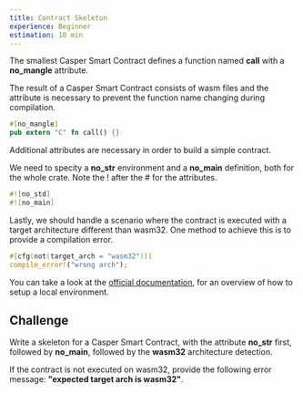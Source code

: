 ```yaml
---
title: Contract Skeleton
experience: Beginner
estimation: 10 min
---
```


The smallest Casper Smart Contract defines a function named **call** with a **no_mangle** attribute.

The result of a Casper Smart Contract consists of wasm files and the attribute is necessary to prevent the function name changing during compilation.

```rust
#[no_mangle]
pub extern "C" fn call() {}
```

Additional attributes are necessary in order to build a simple contract.

We need to specity a **no_str** environment and a **no_main** definition, both for the whole crate. Note the ! after the # for the attributes.

```rust
#![no_std]
#![no_main]
```

Lastly, we should handle a scenario where the contract is executed with a target architecture different than wasm32. One method to achieve this is to provide a compilation error.

```rust
#[cfg(not(target_arch = "wasm32"))]
compile_error!("wrong arch");
```

You can take a look at the
<a href="https://docs.casperlabs.io/dapp-dev-guide/getting-started/" target="_blank" rel="noopener noreferrer">official documentation</a>,
for an overview of how to setup a local environment.

## Challenge

Write a skeleton for a Casper Smart Contract, with the attribute **no_str** first, followed by **no_main**, followed by the **wasm32** architecture detection.

If the contract is not executed on wasm32, provide the following error message:
**"expected target arch is wasm32"**.
